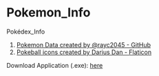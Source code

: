 # Pokemon_Info
 Pokédex_Info

1. <a href="https://github.com/rayc2045/pokedex" title="Pokémon Data Source">Pokemon Data created by @rayc2045 - GitHub</a>
2. <a href="https://www.flaticon.com/free-icons/pokeball" title="pokeball icons">Pokeball icons created by Darius Dan - Flaticon</a>

Download Application (.exe): [here](https://github.com/LeBronWilly/Pokemon_Info/releases)
